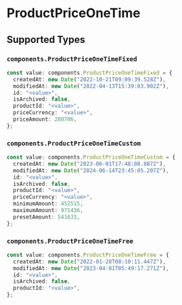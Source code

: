 # ProductPriceOneTime


## Supported Types

### `components.ProductPriceOneTimeFixed`

```typescript
const value: components.ProductPriceOneTimeFixed = {
  createdAt: new Date("2022-10-21T09:09:39.528Z"),
  modifiedAt: new Date("2022-04-13T15:39:03.902Z"),
  id: "<value>",
  isArchived: false,
  productId: "<value>",
  priceCurrency: "<value>",
  priceAmount: 280706,
};
```

### `components.ProductPriceOneTimeCustom`

```typescript
const value: components.ProductPriceOneTimeCustom = {
  createdAt: new Date("2023-06-01T17:48:08.887Z"),
  modifiedAt: new Date("2024-06-14T23:45:05.207Z"),
  id: "<value>",
  isArchived: false,
  productId: "<value>",
  priceCurrency: "<value>",
  minimumAmount: 452515,
  maximumAmount: 971436,
  presetAmount: 541633,
};
```

### `components.ProductPriceOneTimeFree`

```typescript
const value: components.ProductPriceOneTimeFree = {
  createdAt: new Date("2022-01-28T08:10:11.447Z"),
  modifiedAt: new Date("2023-04-01T05:49:17.271Z"),
  id: "<value>",
  isArchived: false,
  productId: "<value>",
};
```

